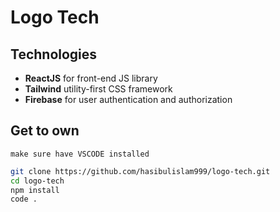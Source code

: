 # Logo Tech

## Technologies
* **ReactJS** for front-end JS library
* **Tailwind** utility-first CSS framework
* **Firebase** for user authentication and authorization

## Get to own
`make sure have VSCODE installed`
```bash
git clone https://github.com/hasibulislam999/logo-tech.git
cd logo-tech
npm install
code .
```
